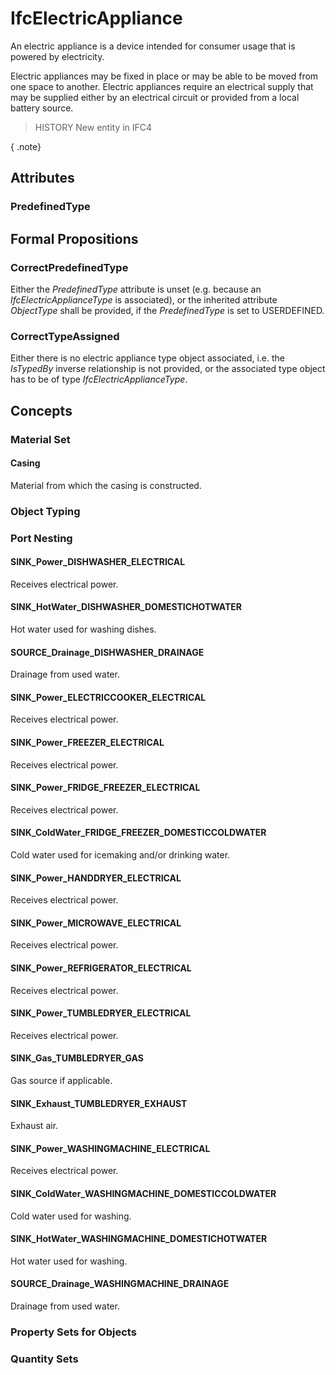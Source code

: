 # IfcElectricAppliance

An electric appliance is a device intended for consumer usage that is powered by electricity.
<!-- end of short definition -->

Electric appliances may be fixed in place or may be able to be moved from one space to another. Electric appliances require an electrical supply that may be supplied either by an electrical circuit or provided from a local battery source.

> HISTORY New entity in IFC4

{ .note}
>

## Attributes

### PredefinedType


## Formal Propositions

### CorrectPredefinedType
Either the _PredefinedType_ attribute is unset (e.g. because an _IfcElectricApplianceType_ is associated), or the inherited attribute _ObjectType_ shall be provided, if the _PredefinedType_ is set to USERDEFINED.

### CorrectTypeAssigned
Either there is no electric appliance type object associated, i.e. the _IsTypedBy_ inverse relationship is not provided, or the associated type object has to be of type _IfcElectricApplianceType_.

## Concepts

### Material Set



#### Casing

Material from which the casing is constructed.

### Object Typing



### Port Nesting



#### SINK_Power_DISHWASHER_ELECTRICAL

Receives electrical power.

#### SINK_HotWater_DISHWASHER_DOMESTICHOTWATER

Hot water used for washing dishes.

#### SOURCE_Drainage_DISHWASHER_DRAINAGE

Drainage from used water.

#### SINK_Power_ELECTRICCOOKER_ELECTRICAL

Receives electrical power.

#### SINK_Power_FREEZER_ELECTRICAL

Receives electrical power.

#### SINK_Power_FRIDGE_FREEZER_ELECTRICAL

Receives electrical power.

#### SINK_ColdWater_FRIDGE_FREEZER_DOMESTICCOLDWATER

Cold water used for icemaking and/or drinking water.

#### SINK_Power_HANDDRYER_ELECTRICAL

Receives electrical power.

#### SINK_Power_MICROWAVE_ELECTRICAL

Receives electrical power.

#### SINK_Power_REFRIGERATOR_ELECTRICAL

Receives electrical power.

#### SINK_Power_TUMBLEDRYER_ELECTRICAL

Receives electrical power.

#### SINK_Gas_TUMBLEDRYER_GAS

Gas source if applicable.

#### SINK_Exhaust_TUMBLEDRYER_EXHAUST

Exhaust air.

#### SINK_Power_WASHINGMACHINE_ELECTRICAL

Receives electrical power.

#### SINK_ColdWater_WASHINGMACHINE_DOMESTICCOLDWATER

Cold water used for washing.

#### SINK_HotWater_WASHINGMACHINE_DOMESTICHOTWATER

Hot water used for washing.

#### SOURCE_Drainage_WASHINGMACHINE_DRAINAGE

Drainage from used water.

### Property Sets for Objects



### Quantity Sets



